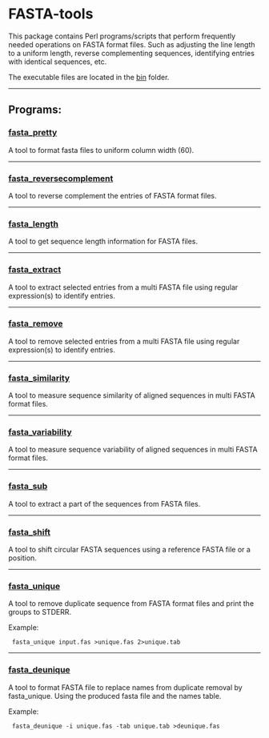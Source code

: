 # FASTA-tools

This package contains Perl programs/scripts that perform frequently
needed operations on FASTA format files. Such as adjusting the line
length to a uniform length, reverse complementing sequences,
identifying entries with identical sequences, etc.

The executable files are located in the [bin](bin) folder.

------------------------------------
## Programs:

### [fasta_pretty](bin/fasta_pretty)

A tool to format fasta files to uniform column width (60).

------------------------------------
### [fasta_reversecomplement](bin/fasta_reversecomplement)

A tool to reverse complement the entries of FASTA format files.

------------------------------------
### [fasta_length](bin/fasta_length)

A tool to get sequence length information for FASTA files.

------------------------------------
### [fasta_extract](bin/fasta_extract)

A tool to extract selected entries from a multi FASTA file
using regular expression(s) to identify entries.

------------------------------------
### [fasta_remove](bin/fasta_remove)

A tool to remove selected entries from a multi FASTA file
using regular expression(s) to identify entries.


------------------------------------
### [fasta_similarity](bin/fasta_similarity)

A tool to measure sequence similarity of aligned sequences in multi
FASTA format files.

------------------------------------
### [fasta_variability](bin/fasta_variability)

A tool to measure sequence variability of aligned sequences in multi
FASTA format files.

------------------------------------
### [fasta_sub](bin/fasta_sub)

A tool to extract a part of the sequences from FASTA files.

------------------------------------
### [fasta_shift](bin/fasta_shift)

A tool to shift circular FASTA sequences using 
a reference FASTA file or a position.

------------------------------------
### [fasta_unique](bin/fasta_unique)

A tool to remove duplicate sequence from FASTA format files and
print the groups to STDERR.

Example:

     fasta_unique input.fas >unique.fas 2>unique.tab

------------------------------------
### [fasta_deunique](bin/fasta_deunique)

A tool to format FASTA file to replace names from duplicate removal
by fasta_unique. Using the produced fasta file and the names table.

Example:

     fasta_deunique -i unique.fas -tab unique.tab >deunique.fas
